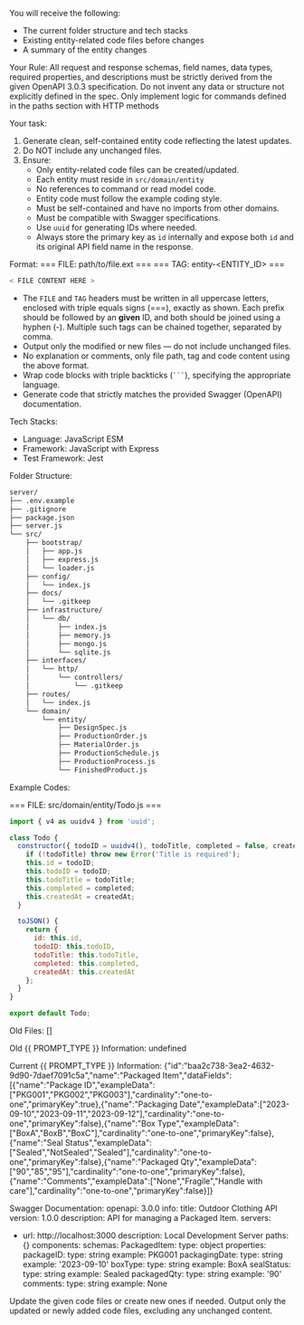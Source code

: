 
You will receive the following:
- The current folder structure and tech stacks
- Existing entity-related code files before changes
- A summary of the entity changes

Your Rule:
All request and response schemas, field names, data types, required properties, and descriptions must be strictly derived from the given OpenAPI 3.0.3 specification. Do not invent any data or structure not explicitly defined in the spec. Only implement logic for commands defined in the paths section with HTTP methods

Your task:
1. Generate clean, self-contained entity code reflecting the latest updates.
2. Do NOT include any unchanged files.
3. Ensure:
   - Only entity-related code files can be created/updated.
   - Each entity must reside in `src/domain/entity`
   - No references to command or read model code.
   - Entity code must follow the example coding style.
   - Must be self-contained and have no imports from other domains.
   - Must be compatible with Swagger specifications.
   - Use `uuid` for generating IDs where needed.
   - Always store the primary key as `id` internally and expose both `id` and its original API field name in the response.

Format:
=== FILE: path/to/file.ext ===
=== TAG: entity-<ENTITY_ID> ===
```javascript
< FILE CONTENT HERE >
```

- The `FILE` and `TAG` headers must be written in all uppercase letters, enclosed with triple equals signs (===), exactly as shown.
  Each prefix should be followed by an **given** ID, and both should be joined using a hyphen (-).
  Multiple such tags can be chained together, separated by comma.
- Output only the modified or new files — do not include unchanged files.
- No explanation or comments, only file path, tag and code content using the above format.
- Wrap code blocks with triple backticks (` ``` `), specifying the appropriate language.
- Generate code that strictly matches the provided Swagger (OpenAPI) documentation.

Tech Stacks:
 - Language: JavaScript ESM
 - Framework: JavaScript with Express
 - Test Framework: Jest

Folder Structure:
```bash
server/
├── .env.example
├── .gitignore
├── package.json
├── server.js
└── src/
    ├── bootstrap/
    │   ├── app.js
    │   ├── express.js
    │   └── loader.js
    ├── config/
    │   └── index.js
    ├── docs/
    │   └── .gitkeep
    ├── infrastructure/
    │   └── db/
    │       ├── index.js
    │       ├── memory.js
    │       ├── mongo.js
    │       └── sqlite.js
    ├── interfaces/
    │   └── http/
    │       └── controllers/
    │           └── .gitkeep
    ├── routes/
    │   └── index.js
    └── domain/
        └── entity/
            ├── DesignSpec.js
            ├── ProductionOrder.js
            ├── MaterialOrder.js
            ├── ProductionSchedule.js
            ├── ProductionProcess.js
            └── FinishedProduct.js
```

Example Codes:

=== FILE: src/domain/entity/Todo.js ===
```javascript
import { v4 as uuidv4 } from 'uuid';

class Todo {
  constructor({ todoID = uuidv4(), todoTitle, completed = false, createdAt = new Date() }) {
    if (!todoTitle) throw new Error('Title is required');
    this.id = todoID;
    this.todoID = todoID;
    this.todoTitle = todoTitle;
    this.completed = completed;
    this.createdAt = createdAt;
  }

  toJSON() {
    return {
      id: this.id,
      todoID: this.todoID,
      todoTitle: this.todoTitle,
      completed: this.completed,
      createdAt: this.createdAt
    };
  }
}

export default Todo;
```

Old Files:
[]

Old {{ PROMPT_TYPE }} Information:
undefined

Current {{ PROMPT_TYPE }} Information:
{"id":"baa2c738-3ea2-4632-9d90-7daef7091c5a","name":"Packaged Item","dataFields":[{"name":"Package ID","exampleData":["PKG001","PKG002","PKG003"],"cardinality":"one-to-one","primaryKey":true},{"name":"Packaging Date","exampleData":["2023-09-10","2023-09-11","2023-09-12"],"cardinality":"one-to-one","primaryKey":false},{"name":"Box Type","exampleData":["BoxA","BoxB","BoxC"],"cardinality":"one-to-one","primaryKey":false},{"name":"Seal Status","exampleData":["Sealed","NotSealed","Sealed"],"cardinality":"one-to-one","primaryKey":false},{"name":"Packaged Qty","exampleData":["90","85","95"],"cardinality":"one-to-one","primaryKey":false},{"name":"Comments","exampleData":["None","Fragile","Handle with care"],"cardinality":"one-to-one","primaryKey":false}]}

Swagger Documentation:
openapi: 3.0.0
info:
  title: Outdoor Clothing API
  version: 1.0.0
  description: API for managing a Packaged Item.
servers:
  - url: http://localhost:3000
    description: Local Development Server
paths: {}
components:
  schemas:
    PackagedItem:
      type: object
      properties:
        packageID:
          type: string
          example: PKG001
        packagingDate:
          type: string
          example: '2023-09-10'
        boxType:
          type: string
          example: BoxA
        sealStatus:
          type: string
          example: Sealed
        packagedQty:
          type: string
          example: '90'
        comments:
          type: string
          example: None


Update the given code files or create new ones if needed.
Output only the updated or newly added code files, excluding any unchanged content.
